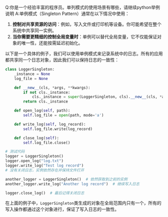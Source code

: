 Q:你是一个经验丰富的程序员。单列模式的使用场景有哪些，请继续python举例说明
A:单例模式（Singleton Pattern）通常在以下情况中使用：

1. **控制对共享资源的访问**：例如，写入文件或打印机等设备。你可能希望在整个系统中共享同一实例。
2. **当你需要更精细的控制全局变量时**：单例可以替代全局变量，它不仅能保证对象的唯一性，还能按需延迟初始化。

以下是一个具体的例子，我们可以使用单例模式来记录系统中的日志。所有的应用都共享同一个日志对象，因此我们可以保持日志的一致性：

```python
class LoggerSingleton:
    _instance = None
    log_file = None

    def __new__(cls, *args, **kwargs):
        if not cls._instance:
            cls._instance = super(LoggerSingleton, cls).__new__(cls, *args, **kwargs)
        return cls._instance

    def open_log(self, path):
        self.log_file = open(path, mode='a')

    def write_log(self, log_record):
        self.log_file.write(log_record)

    def close_log(self):
        self.log_file.close()

# 测试代码
logger = LoggerSingleton()
logger.open_log("log.txt")
logger.write_log("Test log record")
# 没有关闭日志，实例依然存在并保持文件打开

another_logger = LoggerSingleton()  # 依然获取到之前的实例
another_logger.write_log("Another log record")  # 继续写入日志

logger.close_log()  # 最后记得关闭日志
```
在上面的例子中，`LoggerSingleton`类生成的对象在全局范围内只有一个，所有的写入操作都通过这个对象进行，保证了写入日志的一致性。
